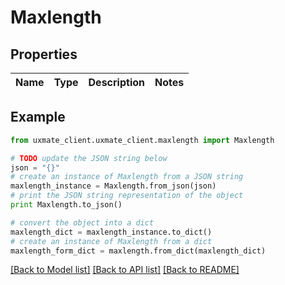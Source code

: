 # Maxlength


## Properties
Name | Type | Description | Notes
------------ | ------------- | ------------- | -------------

## Example

```python
from uxmate_client.uxmate_client.maxlength import Maxlength

# TODO update the JSON string below
json = "{}"
# create an instance of Maxlength from a JSON string
maxlength_instance = Maxlength.from_json(json)
# print the JSON string representation of the object
print Maxlength.to_json()

# convert the object into a dict
maxlength_dict = maxlength_instance.to_dict()
# create an instance of Maxlength from a dict
maxlength_form_dict = maxlength.from_dict(maxlength_dict)
```
[[Back to Model list]](../README.md#documentation-for-models) [[Back to API list]](../README.md#documentation-for-api-endpoints) [[Back to README]](../README.md)


